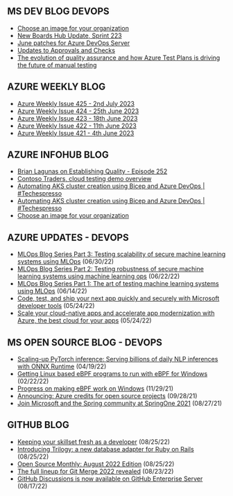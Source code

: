 ## MS DEV BLOG DEVOPS 

<!-- DEVBLOGDEVOPS:START -->
- [Choose an image for your organization](https://devblogs.microsoft.com/devops/choose-an-image-for-your-organization/)
- [New Boards Hub Update, Sprint 223](https://devblogs.microsoft.com/devops/new-boards-hub-update-sprint-223/)
- [June patches for Azure DevOps Server](https://devblogs.microsoft.com/devops/june-patches-for-azure-devops-server-2/)
- [Updates to Approvals and Checks](https://devblogs.microsoft.com/devops/updates-to-approvals-and-checks/)
- [The evolution of quality assurance and how Azure Test Plans is driving the future of manual testing](https://devblogs.microsoft.com/devops/the-evolution-of-quality-assurance-and-how-azure-test-plans-is-driving-the-future-of-manual-testing/)
<!-- DEVBLOGDEVOPS:END -->


## AZURE WEEKLY BLOG

<!-- AZUREWEEKLY:START -->
- [Azure Weekly Issue 425 - 2nd July 2023](https://azureweekly.info/issue-425.html)
- [Azure Weekly Issue 424 - 25th June 2023](https://azureweekly.info/issue-424.html)
- [Azure Weekly Issue 423 - 18th June 2023](https://azureweekly.info/issue-423.html)
- [Azure Weekly Issue 422 - 11th June 2023](https://azureweekly.info/issue-422.html)
- [Azure Weekly Issue 421 - 4th June 2023](https://azureweekly.info/issue-421.html)
<!-- AZUREWEEKLY:END -->

## AZURE INFOHUB BLOG 

<!-- AZUREINFOHUB:START -->
- [Brian Lagunas on Establishing Quality - Episode 252](http://feed.azuredevops.show/brian-lagunas-on-establishing-quality-episode-252)
- [Contoso Traders, cloud testing demo overview](https://www.youtube.com/watch?v=7JletmiT3io)
- [Automating AKS cluster creation using Bicep and Azure DevOps | #Techespresso](https://www.youtube.com/watch?v=WqbBQ_K7sKc)
- [Automating AKS cluster creation using Bicep and Azure DevOps | #Techespresso](https://www.youtube.com/watch?v=vuvEWE5pnQY)
- [Choose an image for your organization](https://devblogs.microsoft.com/devops/choose-an-image-for-your-organization/)
<!-- AZUREINFOHUB:END -->


## AZURE UPDATES - DEVOPS 

<!-- AZUREUPDATES:START -->

 - [MLOps Blog Series Part 3: Testing scalability of secure machine learning systems using MLOps](https://azure.microsoft.com/blog/mlops-blog-series-part-3-testing-scalability-of-secure-machine-learning-systems-using-mlops/) (06/30/22)
 - [MLOps Blog Series Part 2: Testing robustness of secure machine learning systems using machine learning ops](https://azure.microsoft.com/blog/mlops-blog-series-part-2-testing-robustness-of-secure-machine-learning-systems-using-machine-learning-ops/) (06/22/22)
 - [MLOps Blog Series Part 1: The art of testing machine learning systems using MLOps](https://azure.microsoft.com/blog/mlops-blog-series-part-1-the-art-of-testing-machine-learning-systems-using-mlops/) (06/14/22)
 - [Code, test, and ship your next app quickly and securely with Microsoft developer tools](https://azure.microsoft.com/blog/code-test-and-ship-your-next-app-quickly-and-securely-with-microsoft-developer-tools/) (05/24/22)
 - [Scale your cloud-native apps and accelerate app modernization with Azure, the best cloud for your apps](https://azure.microsoft.com/blog/scale-your-cloudnative-apps-and-accelerate-app-modernization-with-azure-the-best-cloud-for-your-apps/) (05/24/22)
<!-- AZUREUPDATES:END -->


## MS OPEN SOURCE BLOG - DEVOPS 

<!-- MSOPENSOURCEBLOG:START -->

 - [Scaling-up PyTorch inference: Serving billions of daily NLP inferences with ONNX Runtime](https://cloudblogs.microsoft.com/opensource/2022/04/19/scaling-up-pytorch-inference-serving-billions-of-daily-nlp-inferences-with-onnx-runtime/) (04/19/22)
 - [Getting Linux based eBPF programs to run with eBPF for Windows](https://cloudblogs.microsoft.com/opensource/2022/02/22/getting-linux-based-ebpf-programs-to-run-with-ebpf-for-windows/) (02/22/22)
 - [Progress on making eBPF work on Windows](https://cloudblogs.microsoft.com/opensource/2021/11/29/progress-on-making-ebpf-work-on-windows/) (11/29/21)
 - [Announcing: Azure credits for open source projects](https://cloudblogs.microsoft.com/opensource/2021/09/28/announcing-azure-credits-for-open-source-projects/) (09/28/21)
 - [Join Microsoft and the Spring community at SpringOne 2021](https://cloudblogs.microsoft.com/opensource/2021/08/27/join-microsoft-and-the-spring-community-at-springone-2021/) (08/27/21)
<!-- MSOPENSOURCEBLOG:END -->


## GITHUB BLOG


<!-- GITHUB:START -->

 - [Keeping your skillset fresh as a developer](https://github.blog/2022-08-25-keeping-your-skillset-fresh-as-a-developer/) (08/25/22)
 - [Introducing Trilogy: a new database adapter for Ruby on Rails](https://github.blog/2022-08-25-introducing-trilogy-a-new-database-adapter-for-ruby-on-rails/) (08/25/22)
 - [Open Source Monthly: August 2022 Edition](https://github.blog/2022-08-25-open-source-monthly-august-2022-edition/) (08/25/22)
 - [The full lineup for Git Merge 2022 revealed](https://github.blog/2022-08-23-the-full-lineup-for-git-merge-2022-revealed/) (08/23/22)
 - [GitHub Discussions is now available on GitHub Enterprise Server](https://github.blog/2022-08-17-github-discussions-is-now-available-on-github-enterprise-server/) (08/17/22)
<!-- GITHUB:END -->
